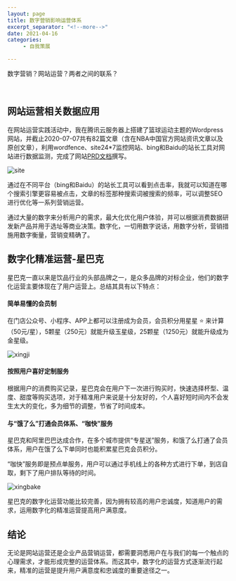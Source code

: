 ```yaml
---
layout: page
title: 数字营销影响运营体系
excerpt_separator: "<!--more-->"
date: 2021-04-16
categories:
     - 自我策展

---
```

数字营销？网站运营？两者之间的联系？
<!--more-->
&nbsp;
## 网站运营相关数据应用
在网站运营实践活动中，我在腾讯云服务器上搭建了篮球运动主题的Wordpress网站，并截止2020-07-07共有82篇文章（含在NBA中国官方网站资讯文章以及原创文章），利用wordfence、site24*7监控网站、bing和Baidu的站长工具对网站进行数据监测，完成了网站[PRD文档](https://gitee.com/EdisonQXF/Web_Operations#%E7%AB%99%E9%95%BF%E5%B7%A5%E5%85%B7abaidu%E7%AB%99%E9%95%BF%E5%B7%A5%E5%85%B7)撰写。

![site](https://gitee.com/EdisonQXF/Web_Operations/raw/master/images/site%E6%95%B0%E6%8D%AE%E8%A1%A8.png)

通过在不同平台（bing和Baidu）的站长工具可以看到点击率，我就可以知道在哪个搜索引擎更容易被点击，文章的标签那种搜索词被搜索的频率，可以调整SEO进行优化等一系列营销运营。

通过大量的数字来分析用户的需求，最大化优化用户体验，并可以根据消费数据研发新产品并用于选址等商业决策。数字化，一切用数字说话，用数字分析，营销措施用数字衡量，营销变精确了。


## 数字化精准运营-星巴克

星巴克一直以来是饮品行业的头部品牌之一，是众多品牌的对标企业，他们的数字化运营主要体现在了用户运营上。总结其具有以下特点：

#### 简单易懂的会员制

在门店公众号、小程序、APP上都可以注册成为会员，会员积分用星星 :star: 来计算（50元/星），5颗星（250元）就能升级玉星级，25颗星（1250元）就能升级成为金星级。

![xingji](https://gitee.com/EdisonQXF/Xiaofeng/raw/gh-pages/assets/images/xingji.jpg)

#### 按照用户喜好定制服务

根据用户的消费购买记录，星巴克会在用户下一次进行购买时，快速选择杯型、温度、甜度等购买选项，对于精准用户来说是十分友好的，个人喜好短时间内不会发生太大的变化，多为细节的调整，节省了时间成本。

#### 与“饿了么”打通会员体系、“咖快”服务

星巴克和阿里巴巴达成合作，在多个城市提供“专星送”服务，和饿了么打通了会员体系，用户在饿了么下单同时也能积累星巴克会员积分。

“咖快”服务即是预点单服务，用户可以通过手机线上的各种方式进行下单，到店自取，剩下了用户排队等待的时间。

![xingbake](https://gitee.com/EdisonQXF/Xiaofeng/raw/gh-pages/assets/images/zhuanxingsong.jpg)

星巴克的数字化运营功能比较完善，因为拥有较高的用户忠诚度，知道用户的需求，运用数字化的精准运营提高用户满意度。

## 结论
无论是网站运营还是企业产品营销运营，都需要洞悉用户在与我们的每一个触点的心理需求，才能形成完整的运营体系。而这其中，数字化的运营方式逐渐流行起来，精准的运营是提升用户满意度和忠诚度的重要途径之一。

